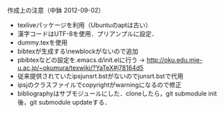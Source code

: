 作成上の注意（中鉢 2012-09-02）
- texliveパッケージを利用（Ubuntuのaptは古い）
- 漢字コードはUTF-8を使用．プリアンプルに設定．
- dummy.texを使用
- bibtexが生成する\newblockがないので追加
- pbibtexなどの設定を.emacs.d/init.elに行う
   -> http://oku.edu.mie-u.ac.jp/~okumura/texwiki/?YaTeX#j78164d5
- 従来提供されていたipsjunsrt.bstがないのでjunsrt.bstで代用
- ipsjのクラスファイルでcopyrightがwarningになるので修正
- bibliographyはサブモジュールにした．cloneしたら，git submodule init後，git submodule updateする．

